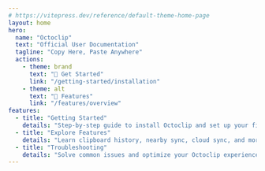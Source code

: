 ```yaml
---
# https://vitepress.dev/reference/default-theme-home-page
layout: home
hero:
  name: "Octoclip"
  text: "Official User Documentation"
  tagline: "Copy Here, Paste Anywhere"
  actions:
    - theme: brand
      text: "🚀 Get Started"
      link: "/getting-started/installation"
    - theme: alt
      text: "📖 Features"
      link: "/features/overview"
features:
  - title: "Getting Started"
    details: "Step-by-step guide to install Octoclip and set up your first sync."
  - title: "Explore Features"
    details: "Learn clipboard history, nearby sync, cloud sync, and more."
  - title: "Troubleshooting"
    details: "Solve common issues and optimize your Octoclip experience."
---
```


